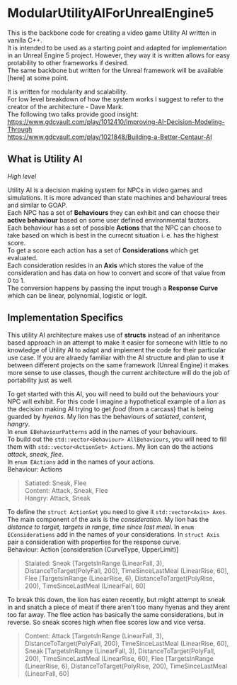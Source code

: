 # ModularUtilityAIForUnrealEngine5

This is the backbone code for creating a video game Utility AI written in vanilla C++.  
It is intended to be used as a starting point and adapted for implementation in an Unreal Engine 5 project. However, they way it is written allows for easy protability to other frameworks if desired.   
The same backbone but written for the Unreal framework will be available [here] at some point.  

It is written for modularity and scalability.  
For low level breakdown of how the system works I suggest to refer to the creator of the architecture - Dave Mark.  
The following two talks provide good insight:  
https://www.gdcvault.com/play/1012410/Improving-AI-Decision-Modeling-Through  
https://www.gdcvault.com/play/1021848/Building-a-Better-Centaur-AI  

## What is Utility AI
*High level*  

Utility AI is a decision making system for NPCs in video games and simulations. It is more advanced than state machines and behavioural trees and similar to GOAP.  
Each NPC has a set of **Behaviours** they can exhibit and can choose their **active behaviour** based on some user defined environmental factors.  
Each behaviour has a set of possible **Actions** that the NPC can choose to take based on which is best in the currecnt situation i. e. has the highest score.  
To get a score each action has a set of **Considerations** which get evaluated.  
Each consideration resides in an **Axis** which stores the value of the consideration and has data on how to convert and score of that value from 0 to 1.  
The conversion happens by passing the input trough a **Response Curve** which can be linear, polynomial, logistic or logit.

## Implementation Specifics
This utility AI architecture makes use of **structs** instead of an inheritance based approach in an attempt to make it easier for someone with little to no knowledge of Utility AI
to adapt and implement the code for their particular use case. If you are alraedy familiar with the AI structure and plan to use it between different projects on the same framework (Unreal Engine)
it makes more sense to use classes, though the current architecture will do the job of portability just as well.

To get started with this AI, you will need to build out the behaviours your NPC will exhibit. For this code I imagine a hypothetical example of a *lion* as the decision making AI trying to get *food* (from a carcass) 
that is being guarded by *hyenas*. My lion has the behaviours of *satiated*, *content*, *hangry*.  
In `enum EBehaviourPatterns` add in the names of your behaviours.  
To build out the `std::vector<Behaviour> AllBehaviours`, you will need to fill them with `std::vector<ActionSet> Actions`. My lion can do the actions *attack*, *sneak*, *flee*.  
In `enum EActions` add in the names of your actions.  
Behaviour: Actions

> Satiated: Sneak, Flee  
> Content: Attack, Sneak, Flee  
> Hangry: Attack, Sneak

To define the `struct ActionSet` you need to give it `std::vector<Axis> Axes`. The main component of the axis is the *consideration*. My lion has the *distance to target*, *targets in range*, *time since last meal*.
In `enum EConsiderations` add in the names of your considerations.
In `struct Axis` pair a consideration with properties for the response curve.  
Behaviour: Action [consideration (CurveType, UpperLimit)]  

> Staiated: Sneak [TargetsInRange (LinearFall, 3), DistanceToTarget(PolyFall, 200), TimeSinceLastMeal (LinearRise, 60], Flee [TargetsInRange (LinearRise, 6), DistanceToTarget(PolyRise, 200), TimeSinceLastMeal (LinearFall, 60]
 
To break this down, the lion has eaten recently, but might attempt to sneak in and snatch a piece of meat if there aren't too many hyenas and they arent too far away.
The flee action has basically the same considerations, but in reverse. So sneak scores high when flee scores low and vice versa.  

> Content: Attack [TargetsInRange (LinearFall, 3), DistanceToTarget(PolyFall, 200), TimeSinceLastMeal (LinearRise, 60], Sneak [TargetsInRange (LinearFall, 3), DistanceToTarget(PolyFall, 200), TimeSinceLastMeal (LinearRise, 60], Flee [TargetsInRange (LinearRise, 6), DistanceToTarget(PolyRise, 200), TimeSinceLastMeal (LinearFall, 60]  

